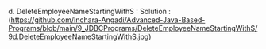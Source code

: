 d. DeleteEmployeeNameStartingWithS :
  Solution : (https://github.com/Inchara-Angadi/Advanced-Java-Based-Programs/blob/main/9_JDBCPrograms/DeleteEmployeeNameStartingWithS/9d.DeleteEmployeeNameStartingWithS.jpg)

